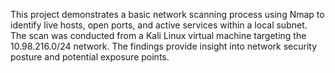 This project demonstrates a basic network scanning process using Nmap to identify live hosts, open ports, and active services within a local subnet. The scan was conducted from a Kali Linux virtual machine targeting the 10.98.216.0/24 network. The findings provide insight into network security posture and potential exposure points.
